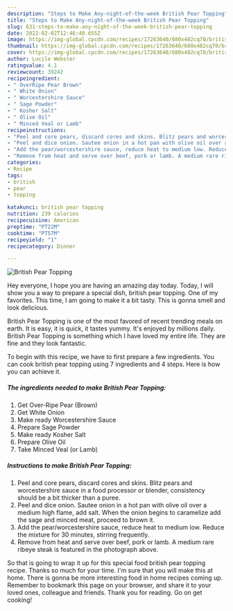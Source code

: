 ```yaml
---
description: "Steps to Make Any-night-of-the-week British Pear Topping"
title: "Steps to Make Any-night-of-the-week British Pear Topping"
slug: 631-steps-to-make-any-night-of-the-week-british-pear-topping
date: 2022-02-02T12:46:40.655Z
image: https://img-global.cpcdn.com/recipes/17263640/680x482cq70/british-pear-topping-recipe-main-photo.jpg
thumbnail: https://img-global.cpcdn.com/recipes/17263640/680x482cq70/british-pear-topping-recipe-main-photo.jpg
cover: https://img-global.cpcdn.com/recipes/17263640/680x482cq70/british-pear-topping-recipe-main-photo.jpg
author: Lucile Webster
ratingvalue: 4.1
reviewcount: 39242
recipeingredient:
- " OverRipe Pear Brown"
- " White Onion"
- " Worcestershire Sauce"
- " Sage Powder"
- " Kosher Salt"
- " Olive Oil"
- " Minced Veal or Lamb"
recipeinstructions:
- "Peel and core pears, discard cores and skins. Blitz pears and worcestershire sauce in a food processor or blender, consistency should be a bit thicker than a puree."
- "Peel and dice onion. Sautee onion in a hot pan with olive oil over a medium high flame, add salt. When the onion begins to caramelize add the sage and minced meat, proceed to brown it."
- "Add the pear/worcestershire sauce, reduce heat to medium low. Reduce the mixture for 30 minutes, stirring frequently."
- "Remove from heat and serve over beef, pork or lamb. A medium rare ribeye steak is featured in the photograph above."
categories:
- Recipe
tags:
- british
- pear
- topping

katakunci: british pear topping 
nutrition: 239 calories
recipecuisine: American
preptime: "PT22M"
cooktime: "PT57M"
recipeyield: "1"
recipecategory: Dinner

---
```



![British Pear Topping](https://img-global.cpcdn.com/recipes/17263640/680x482cq70/british-pear-topping-recipe-main-photo.jpg)

Hey everyone, I hope you are having an amazing day today. Today, I will show you a way to prepare a special dish, british pear topping. One of my favorites. This time, I am going to make it a bit tasty. This is gonna smell and look delicious.



British Pear Topping is one of the most favored of recent trending meals on earth. It is easy, it is quick, it tastes yummy. It's enjoyed by millions daily. British Pear Topping is something which I have loved my entire life. They are fine and they look fantastic.


To begin with this recipe, we have to first prepare a few ingredients. You can cook british pear topping using 7 ingredients and 4 steps. Here is how you can achieve it.

<!--inarticleads1-->

##### The ingredients needed to make British Pear Topping:

1. Get  Over-Ripe Pear (Brown)
1. Get  White Onion
1. Make ready  Worcestershire Sauce
1. Prepare  Sage Powder
1. Make ready  Kosher Salt
1. Prepare  Olive Oil
1. Take  Minced Veal (or Lamb)




<!--inarticleads2-->

##### Instructions to make British Pear Topping:

1. Peel and core pears, discard cores and skins. Blitz pears and worcestershire sauce in a food processor or blender, consistency should be a bit thicker than a puree.
1. Peel and dice onion. Sautee onion in a hot pan with olive oil over a medium high flame, add salt. When the onion begins to caramelize add the sage and minced meat, proceed to brown it.
1. Add the pear/worcestershire sauce, reduce heat to medium low. Reduce the mixture for 30 minutes, stirring frequently.
1. Remove from heat and serve over beef, pork or lamb. A medium rare ribeye steak is featured in the photograph above.




So that is going to wrap it up for this special food british pear topping recipe. Thanks so much for your time. I'm sure that you will make this at home. There is gonna be more interesting food in home recipes coming up. Remember to bookmark this page on your browser, and share it to your loved ones, colleague and friends. Thank you for reading. Go on get cooking!
